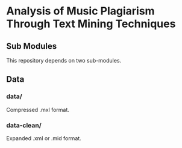 # Analysis of Music Plagiarism Through Text Mining Techniques

## Sub Modules
This repository depends on two sub-modules.

## Data

### data/
Compressed .mxl format.

### data-clean/
Expanded .xml or .mid format.


